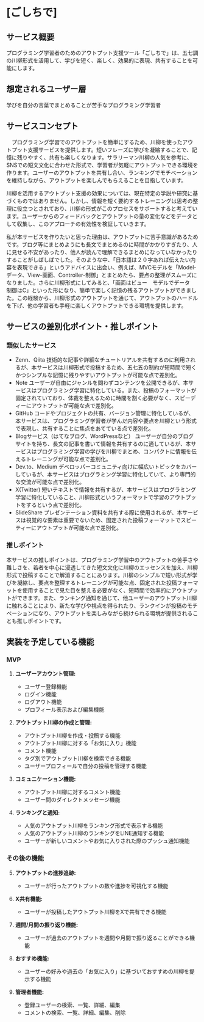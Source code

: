 # [ごしちで]

## サービス概要
プログラミング学習者のためのアウトプット支援ツール「ごしちで」は、五七調の川柳形式を活用して、学びを短く、楽しく、効果的に表現、共有することを可能にします。


## 想定されるユーザー層
学びを自分の言葉でまとめることが苦手なプログラミング学習者


## サービスコンセプト
　プログラミング学習でのアウトプットを簡単にするため、川柳を使ったアウトプット支援サービスを提供します。短いフレーズに学びを凝縮することで、記憶に残りやすく、共有も楽しくなります。サラリーマン川柳の人気を参考に、SNSでの短文文化に合わせた形式で、学習者が気軽にアウトプットできる環境を作ります。ユーザーのアウトプットを共有し合い、ランキングでモチベーションを維持しながら、アウトプットを楽しんでもらえることを目指しています。

川柳を活用するアウトプット支援の効果については、現在特定の学説や研究に基づくものではありません。しかし、情報を短く要約するトレーニングは思考の整理に役立つとされており、川柳の形式がこのプロセスをサポートすると考えています。ユーザーからのフィードバックとアウトプットの量の変化などをデータとして収集し、このアプローチの有効性を検証していきます。

私が本サービスを作りたいと思った理由は、アウトプットに苦手意識があるためです。ブログ等にまとめようにも長文でまとめるのに時間がかかりすぎたり、人に見せる不安があったり、他人が読んで理解できるまとめになっていなかったりすることがしばしばでした。そのような中、「日本語は２０字あれば伝えたい内容を表現できる」というアドバイスに出会い、例えば、MVCモデルを「Model-データ、View-画面、Controller-制御」とまとめたら、要点の整理がスムーズになりました。さらに川柳形式にしてみると、「画面はビュー　モデルでデータ　制御はC」といった形になり、簡単で楽しく記憶の残るアウトプットができました。この経験から、川柳形式のアウトプットを通じて、アウトプットのハードルを下げ、他の学習者も手軽に楽しくアウトプットできる環境を提供します。


## サービスの差別化ポイント・推しポイント
### 類似したサービス
 - Zenn、Qiita
 技術的な記事や詳細なチュートリアルを共有するのに利用されるが、本サービスは川柳形式で投稿するため、五七五の制約が短時間で短くかつシンプルな記憶に残りやすいアウトプットが可能な点で差別化。
 - Note
 ユーザーが自由にジャンルを問わずコンテンツを公開できるが、本サービスはプログラミング学習に特化している。また、投稿のフォーマットが固定されていており、体裁を整えるために時間を割く必要がなく、スピーディーにアウトプットが可能な点で差別化。
 - GitHub
 コードやプロジェクトの共有、バージョン管理に特化しているが、本サービスは、プログラミング学習者が学んだ内容や要点を川柳という形式で表現し、共有することに焦点をあてている点で差別化。
 - Blogサービス（はてなブログ、WordPressなど）
  ユーザーが自分のブログサイトを持ち、長文の記事を書いて情報を共有するのに適しているが、本サービスはプログラミング学習の学びを川柳でまとめ、コンパクトに情報を伝えるトレーニングが可能な点で差別化。
 - Dev.to、Medium
 デベロッパーコミュニティ向けに幅広いトピックをカバーしているが、本サービスはプログラミング学習に特化していて、より専門的な交流が可能な点で差別化。
 - X(Twitter)
 短いテキストで情報を共有するが、本サービスはプログラミング学習に特化していること、川柳形式というフォーマットで学習のアウトプットをするという点で差別化。
 - SlideShare
 プレゼンテーション資料を共有する際に使用されるが、本サービスは視覚的な要素は重要でないため、固定された投稿フォーマットでスピーティーにアウトプットが可能な点で差別化。
### 推しポイント
本サービスの推しポイントは、プログラミング学習中のアウトプットの苦手さや難しさを、若者を中心に浸透してきた短文文化に川柳のエッセンスを加え、川柳形式で投稿することで解消することにあります。川柳のシンプルで短い形式が学びを凝縮し、要点を整理するトレーニングが可能な点、固定された投稿フォーマットを使用することで見た目を整える必要がなく、短時間で効率的にアウトプットができます。また、ランキング通知を通じて、他ユーザーのアウトプット川柳に触れることにより、新たな学びや視点を得られたり、ランクインが投稿のモチベーションになり、アウトプットを楽しみながら続けられる環境が提供されることも推しポイントです。

## 実装を予定している機能
### MVP
1. **ユーザーアカウント管理:**
   - ユーザー登録機能
   - ログイン機能
   - ログアウト機能
   - プロフィール表示および編集機能

2. **アウトプット川柳の作成と管理:**
   - アウトプット川柳を作成・投稿する機能
   - アウトプット川柳に対する「お気に入り」機能
   - コメント機能
   - タグ別でアウトプット川柳を検索できる機能
   - ユーザープロフィールで自分の投稿を管理する機能

3. **コミュニケーション機能:**
   - アウトプット川柳に対するコメント機能
   - ユーザー間のダイレクトメッセージ機能

4. **ランキングと通知:**
   - 人気のアウトプット川柳をランキング形式で表示する機能
   - 人気のアウトプット川柳のランキングをLINE通知する機能
   - ユーザーが新しいコメントやお気に入りされた際のプッシュ通知機能

### その後の機能
5. **アウトプットの進捗追跡:**
   - ユーザーが行ったアウトプットの数や進捗を可視化する機能

6. **X共有機能:**
   - ユーザーが投稿したアウトプット川柳をXで共有できる機能

7. **週間/月間の振り返り機能:**
   - ユーザーが過去のアウトプットを週間や月間で振り返ることができる機能

8. **おすすめ機能:**
   - ユーザーの好みや過去の「お気に入り」に基づいておすすめの川柳を提示する機能

9. **管理者機能:**
    - 登録ユーザーの検索、一覧、詳細、編集
    - コメントの検索、一覧、詳細、編集、削除